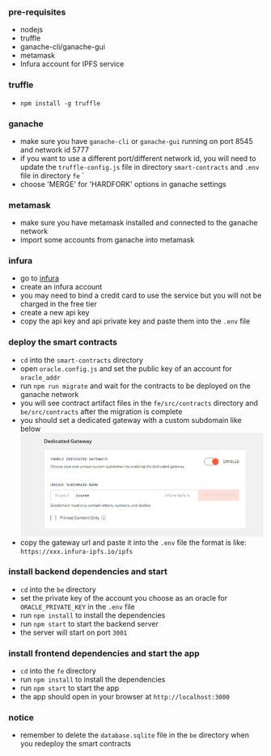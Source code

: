 ### pre-requisites

- nodejs
- truffle
- ganache-cli/ganache-gui
- metamask
- Infura account for IPFS service

### truffle

- `npm install -g truffle`

### ganache

- make sure you have `ganache-cli` or `ganache-gui` running on port 8545 and network id 5777
- if you want to use a different port/different network id, you will need to update the `truffle-config.js` file in directory `smart-contracts` and `.env` file in directory `fe`
  `
- choose 'MERGE' for 'HARDFORK' options in ganache settings

### metamask

- make sure you have metamask installed and connected to the ganache network
- import some accounts from ganache into metamask

### infura

- go to [infura](https://infura.io/)
- create an infura account
- you may need to bind a credit card to use the service but you will not be charged in the free tier
- create a new api key
- copy the api key and api private key and paste them into the `.env` file

### deploy the smart contracts

- `cd` into the `smart-contracts` directory
- open `oracle.config.js` and set the public key of an account for `oracle_addr`
- run `npm run migrate` and wait for the contracts to be deployed on the ganache network
- you will see contract artifact files in the `fe/src/contracts` directory and `be/src/contracts` after the migration is complete
- you should set a dedicated gateway with a custom subdomain like below
  ![Alt text](1688546791919.png)
- copy the gateway url and paste it into the `.env` file
  the format is like: `https://xxx.infura-ipfs.io/ipfs`

### install backend dependencies and start 

- `cd` into the `be` directory
- set the private key of the account you choose as an oracle for `ORACLE_PRIVATE_KEY` in the `.env` file
- run `npm install` to install the dependencies
- run `npm start` to start the backend server
- the server will start on port `3001`

### install frontend dependencies and start the app

- `cd` into the `fe` directory
- run `npm install` to install the dependencies
- run `npm start` to start the app
- the app should open in your browser at `http://localhost:3000`

### notice

- remember to delete the `database.sqlite` file in the `be` directory when you redeploy the smart contracts

